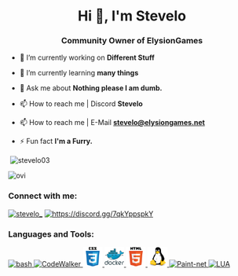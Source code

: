<h1 align="center">Hi 👋, I'm Stevelo</h1>
<h3 align="center">Community Owner of ElysionGames</h3>

- 🔭 I’m currently working on **Different Stuff**

- 🌱 I’m currently learning **many things**

- 💬 Ask me about **Nothing please I am dumb.**

- 📫 How to reach me | Discord **Stevelo**

- 📫 How to reach me | E-Mail **stevelo@elysiongames.net**

- ⚡ Fun fact **I'm a Furry.**

<p>&nbsp;<img align="center" src="https://github-readme-stats.vercel.app/api?username=stevelo03&show_icons=true&theme=synthwave&locale=en" alt="stevelo03" /></p>
<img src="https://github-readme-stats.vercel.app/api/top-langs?username=stevelo03&show_icons=true&locale=en&layout=compact&theme=chartreuse-dark" alt="ovi" />

<h3 align="left">Connect with me:</h3>
<p align="left">
<a href="https://twitter.com/stevelo_" target="blank"><img align="center" src="https://raw.githubusercontent.com/rahuldkjain/github-profile-readme-generator/master/src/images/icons/Social/twitter.svg" alt="stevelo_" height="30" width="40" /></a>
<a href="https://discord.gg/https://discord.gg/7qkYppspkY" target="blank"><img align="center" src="https://raw.githubusercontent.com/rahuldkjain/github-profile-readme-generator/master/src/images/icons/Social/discord.svg" alt="https://discord.gg/7qkYppspkY" height="30" width="40" /></a>
</p>

<h3 align="left">Languages and Tools:</h3>
<p align="left"> <a href="https://www.gnu.org/software/bash/" target="_blank" rel="noreferrer"> <img src="https://www.vectorlogo.zone/logos/gnu_bash/gnu_bash-icon.svg" alt="bash" width="40" height="40"/> </a> <a href="https://de.gta5-mods.com/tools/codewalker-gtav-interactive-3d-map" target="_blank" rel="noreferrer"> <img src="https://img.icons8.com/?size=512&id=gdOksUo2UvLH&format=png" alt="CodeWalker" width="40" height="40"/> </a> <a href="https://www.w3schools.com/css/" target="_blank" rel="noreferrer"> <img src="https://raw.githubusercontent.com/devicons/devicon/master/icons/css3/css3-original-wordmark.svg" alt="css3" width="40" height="40"/> </a> <a href="https://www.docker.com/" target="_blank" rel="noreferrer"> <img src="https://raw.githubusercontent.com/devicons/devicon/master/icons/docker/docker-original-wordmark.svg" alt="docker" width="40" height="40"/> </a> <a href="https://www.w3.org/html/" target="_blank" rel="noreferrer"> <img src="https://raw.githubusercontent.com/devicons/devicon/master/icons/html5/html5-original-wordmark.svg" alt="html5" width="40" height="40"/> </a> <a href="https://www.linux.org/" target="_blank" rel="noreferrer"> <img src="https://raw.githubusercontent.com/devicons/devicon/master/icons/linux/linux-original.svg" alt="linux" width="40" height="40"/> </a> <a href="https://www.getpaint.net/" target="_blank" rel="noreferrer"> <img src="https://cdn.icon-icons.com/icons2/195/PNG/256/Paint_NET_23577.png" alt="Paint-net" width="40" height="40"/> </a> <a href="https://www.lua.org/" target="_blank" rel="noreferrer"> <img src="https://upload.wikimedia.org/wikipedia/commons/thumb/c/cf/Lua-Logo.svg/2048px-Lua-Logo.svg.png" alt="LUA" width="40" height="40"/> </a> </p>
